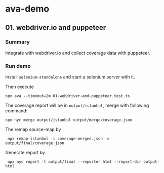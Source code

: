 # ava-demo

## 01. webdriver.io and puppeteer

### Summary
Integrate with webdriver.io and collect coverage data with puppeteer.

### Run demo
Install `selenium-standalone` and start a selenium server with it.

Then execute

`npx ava --timeout=2m 01-webdriver-and-puppeteer.test.ts`

The coverage report will be in `output/istanbul`, merge with following command:

`npx nyc merge output/istanbul output/merge/coverage.json`

The remap source-map by

` npx remap-istanbul -i coverage-merged.json -o output/final/coverage.json`

Generate report by

` npx nyc report -t output/final --reporter html --report-dir output-html`
